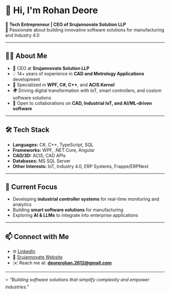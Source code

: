 # 👋 Hi, I'm Rohan Deore  

💼 **Tech Entrepreneur | CEO of Srujannovate Solution LLP**  
🚀 Passionate about building innovative software solutions for manufacturing and Industry 4.0  

---

## 👨‍💻 About Me  
- 🏢 CEO at **Srujannovate Solution LLP**  
- 💡 14+ years of experience in **CAD and Metrology Applications** development  
- 🔧 Specialized in **WPF, C#, C++**, and **ACIS Kernel**  
- 🌍 Driving digital transformation with IoT, smart controllers, and custom software solutions  
- 🤝 Open to collaborations on **CAD, Industrial IoT, and AI/ML-driven software**  

---

## 🛠️ Tech Stack  
- **Languages:** C#, C++, TypeScript, SQL  
- **Frameworks:** WPF, .NET Core, Angular  
- **CAD/3D:** ACIS, CAD APIs  
- **Databases:** MS SQL Server  
- **Other Interests:** IoT, Industry 4.0, ERP Systems, Frappe/ERPNext  

---

## 🌱 Current Focus  
- Developing **industrial controller systems** for real-time monitoring and analytics  
- Building **smart software solutions** for manufacturing  
- Exploring **AI & LLMs** to integrate into enterprise applications  

---

## 📫 Connect with Me  
- 🌐 [LinkedIn](https://www.linkedin.com/in/rohan-deore-5882b8333/)
- 🏢 [Srujannovate Website](https://srujannovate.com)  
- ✉️ Reach me at: **deorerohan.2612@gmail.com**  

---
⭐️ *"Building software solutions that simplify complexity and empower industries."*  
